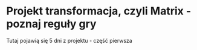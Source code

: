 # Projekt transformacja, czyli Matrix - poznaj reguły gry

Tutaj pojawią się 5 dni z projektu - część pierwsza
